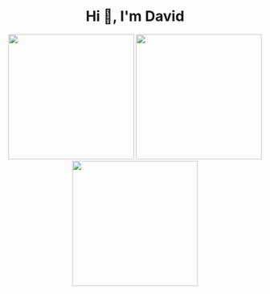 <h1 align="center">Hi 👋, I'm David</h1>

<p align="center">
  <img src="!https://github.com/user-attachments/assets/d859c952-edc4-4dbd-a847-3ccd1ad28933" width="250" />
  <img src="!https://github.com/user-attachments/assets/632d0647-5be9-444f-b79c-9a50ea9aeb6f" width="250" />
  <img src="https://github.com/user-attachments/assets/7f2f9e72-b01f-491b-a1ee-4bf0980fb903" width="250" />
</p>
